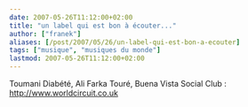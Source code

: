 ```yaml
---
date: 2007-05-26T11:12:00+02:00
title: "un label qui est bon à écouter..."
author: ["franek"]
aliases: [/post/2007/05/26/un-label-qui-est-bon-a-ecouter]
tags: ["musique", "musiques du monde"]
lastmod: 2007-05-26T11:12:00+02:00
---
```

Toumani Diabété, Ali Farka Touré, Buena Vista Social Club : <http://www.worldcircuit.co.uk>

